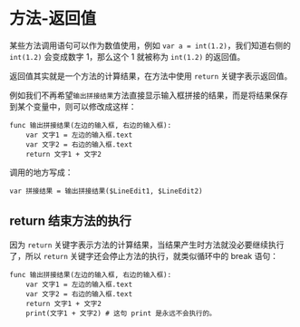 # 方法-返回值

某些方法调用语句可以作为数值使用，例如 `var a = int(1.2)`，我们知道右侧的 `int(1.2)` 会变成数字 1，那么这个 1 就被称为 `int(1.2)` 的返回值。

返回值其实就是一个方法的计算结果，在方法中使用 `return` 关键字表示返回值。

例如我们不再希望`输出拼接结果`方法直接显示输入框拼接的结果，而是将结果保存到某个变量中，则可以修改成这样：

```gdscript
func 输出拼接结果(左边的输入框, 右边的输入框):
    var 文字1 = 左边的输入框.text
    var 文字2 = 右边的输入框.text
    return 文字1 + 文字2
```

调用的地方写成：





```gdscript
var 拼接结果 = 输出拼接结果($LineEdit1, $LineEdit2)
```

## return 结束方法的执行

因为 `return` 关键字表示方法的计算结果，当结果产生时方法就没必要继续执行了，所以 `return` 关键字还会停止方法的执行，就类似循环中的 break 语句：

```gdscript
func 输出拼接结果(左边的输入框, 右边的输入框):
    var 文字1 = 左边的输入框.text
    var 文字2 = 右边的输入框.text
    return 文字1 + 文字2
    print(文字1 + 文字2) # 这句 print 是永远不会执行的。
```